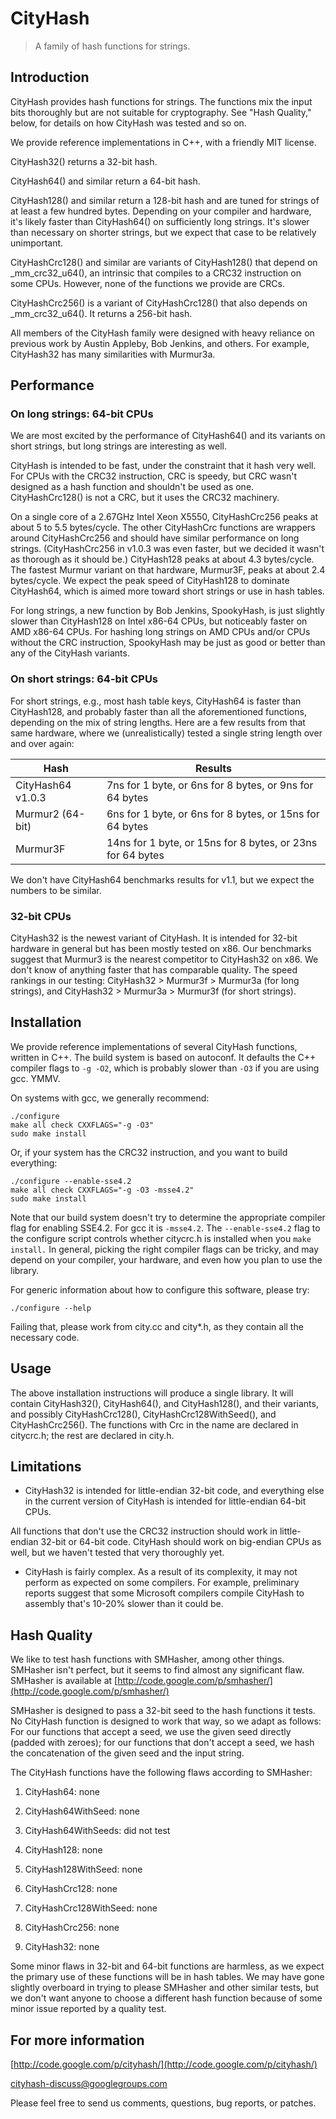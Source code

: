 # CityHash
> A family of hash functions for strings.


## Introduction

CityHash provides hash functions for strings.  The functions mix the
input bits thoroughly but are not suitable for cryptography.  See
"Hash Quality," below, for details on how CityHash was tested and so on.

We provide reference implementations in C++, with a friendly MIT license.

CityHash32() returns a 32-bit hash.

CityHash64() and similar return a 64-bit hash.

CityHash128() and similar return a 128-bit hash and are tuned for
strings of at least a few hundred bytes.  Depending on your compiler
and hardware, it's likely faster than CityHash64() on sufficiently long
strings.  It's slower than necessary on shorter strings, but we expect
that case to be relatively unimportant.

CityHashCrc128() and similar are variants of CityHash128() that depend
on _mm_crc32_u64(), an intrinsic that compiles to a CRC32 instruction
on some CPUs.  However, none of the functions we provide are CRCs.

CityHashCrc256() is a variant of CityHashCrc128() that also depends
on _mm_crc32_u64().  It returns a 256-bit hash.

All members of the CityHash family were designed with heavy reliance
on previous work by Austin Appleby, Bob Jenkins, and others.
For example, CityHash32 has many similarities with Murmur3a.

## Performance 
### On long strings: 64-bit CPUs
 
We are most excited by the performance of CityHash64() and its variants on
short strings, but long strings are interesting as well.

CityHash is intended to be fast, under the constraint that it hash very
well.  For CPUs with the CRC32 instruction, CRC is speedy, but CRC wasn't
designed as a hash function and shouldn't be used as one.  CityHashCrc128()
is not a CRC, but it uses the CRC32 machinery.

On a single core of a 2.67GHz Intel Xeon X5550, CityHashCrc256 peaks at about
5 to 5.5 bytes/cycle.  The other CityHashCrc functions are wrappers around
CityHashCrc256 and should have similar performance on long strings.
(CityHashCrc256 in v1.0.3 was even faster, but we decided it wasn't as thorough
as it should be.)  CityHash128 peaks at about 4.3 bytes/cycle.  The fastest
Murmur variant on that hardware, Murmur3F, peaks at about 2.4 bytes/cycle.
We expect the peak speed of CityHash128 to dominate CityHash64, which is
aimed more toward short strings or use in hash tables.

For long strings, a new function by Bob Jenkins, SpookyHash, is just
slightly slower than CityHash128 on Intel x86-64 CPUs, but noticeably
faster on AMD x86-64 CPUs.  For hashing long strings on AMD CPUs
and/or CPUs without the CRC instruction, SpookyHash may be just as
good or better than any of the CityHash variants.

### On short strings: 64-bit CPUs

For short strings, e.g., most hash table keys, CityHash64 is faster than
CityHash128, and probably faster than all the aforementioned functions,
depending on the mix of string lengths.  Here are a few results from that
same hardware, where we (unrealistically) tested a single string length over
and over again:

| Hash            |Results                                                   |
|-----------------|----------------------------------------------------------|
|CityHash64 v1.0.3|7ns for 1 byte, or 6ns for 8 bytes, or 9ns for 64 bytes   |
|Murmur2 (64-bit) |6ns for 1 byte, or 6ns for 8 bytes, or 15ns for 64 bytes  |
|Murmur3F         |14ns for 1 byte, or 15ns for 8 bytes, or 23ns for 64 bytes|

We don't have CityHash64 benchmarks results for v1.1, but we expect the
numbers to be similar.

### 32-bit CPUs

CityHash32 is the newest variant of CityHash.  It is intended for
32-bit hardware in general but has been mostly tested on x86.  Our benchmarks
suggest that Murmur3 is the nearest competitor to CityHash32 on x86.
We don't know of anything faster that has comparable quality.  The speed rankings
in our testing: CityHash32 > Murmur3f > Murmur3a (for long strings), and
CityHash32 > Murmur3a > Murmur3f (for short strings).

## Installation

We provide reference implementations of several CityHash functions, written
in C++.  The build system is based on autoconf.  It defaults the C++
compiler flags to `-g -O2`, which is probably slower than `-O3` if you are
using gcc.  YMMV.

On systems with gcc, we generally recommend:

```
./configure
make all check CXXFLAGS="-g -O3"
sudo make install
```

Or, if your system has the CRC32 instruction, and you want to build everything:

```
./configure --enable-sse4.2
make all check CXXFLAGS="-g -O3 -msse4.2"
sudo make install
```

Note that our build system doesn't try to determine the appropriate compiler
flag for enabling SSE4.2.  For gcc it is `-msse4.2`.  The `--enable-sse4.2`
flag to the configure script controls whether citycrc.h is installed when
you `make install.`  In general, picking the right compiler flags can be
tricky, and may depend on your compiler, your hardware, and even how you
plan to use the library.

For generic information about how to configure this software, please try:

```
./configure --help
```

Failing that, please work from city.cc and city*.h, as they contain all the
necessary code.

## Usage

The above installation instructions will produce a single library.  It will
contain CityHash32(), CityHash64(), and CityHash128(), and their variants,
and possibly CityHashCrc128(), CityHashCrc128WithSeed(), and
CityHashCrc256().  The functions with Crc in the name are declared in
citycrc.h; the rest are declared in city.h.

## Limitations

* CityHash32 is intended for little-endian 32-bit code, and everything else in
the current version of CityHash is intended for little-endian 64-bit CPUs.

All functions that don't use the CRC32 instruction should work in
little-endian 32-bit or 64-bit code.  CityHash should work on big-endian CPUs
as well, but we haven't tested that very thoroughly yet.

* CityHash is fairly complex.  As a result of its complexity, it may not
perform as expected on some compilers.  For example, preliminary reports
suggest that some Microsoft compilers compile CityHash to assembly that's
10-20% slower than it could be.


## Hash Quality

We like to test hash functions with SMHasher, among other things.
SMHasher isn't perfect, but it seems to find almost any significant flaw.
SMHasher is available at [http://code.google.com/p/smhasher/](http://code.google.com/p/smhasher/)

SMHasher is designed to pass a 32-bit seed to the hash functions it tests.
No CityHash function is designed to work that way, so we adapt as follows:
For our functions that accept a seed, we use the given seed directly (padded
with zeroes); for our functions that don't accept a seed, we hash the
concatenation of the given seed and the input string.

The CityHash functions have the following flaws according to SMHasher:

1. CityHash64: none

2. CityHash64WithSeed: none

3. CityHash64WithSeeds: did not test

4. CityHash128: none

5. CityHash128WithSeed: none

6. CityHashCrc128: none

7. CityHashCrc128WithSeed: none

8. CityHashCrc256: none

9. CityHash32: none

Some minor flaws in 32-bit and 64-bit functions are harmless, as we
expect the primary use of these functions will be in hash tables.  We
may have gone slightly overboard in trying to please SMHasher and other
similar tests, but we don't want anyone to choose a different hash function
because of some minor issue reported by a quality test.


## For more information

[http://code.google.com/p/cityhash/](http://code.google.com/p/cityhash/)

cityhash-discuss@googlegroups.com

Please feel free to send us comments, questions, bug reports, or patches.

